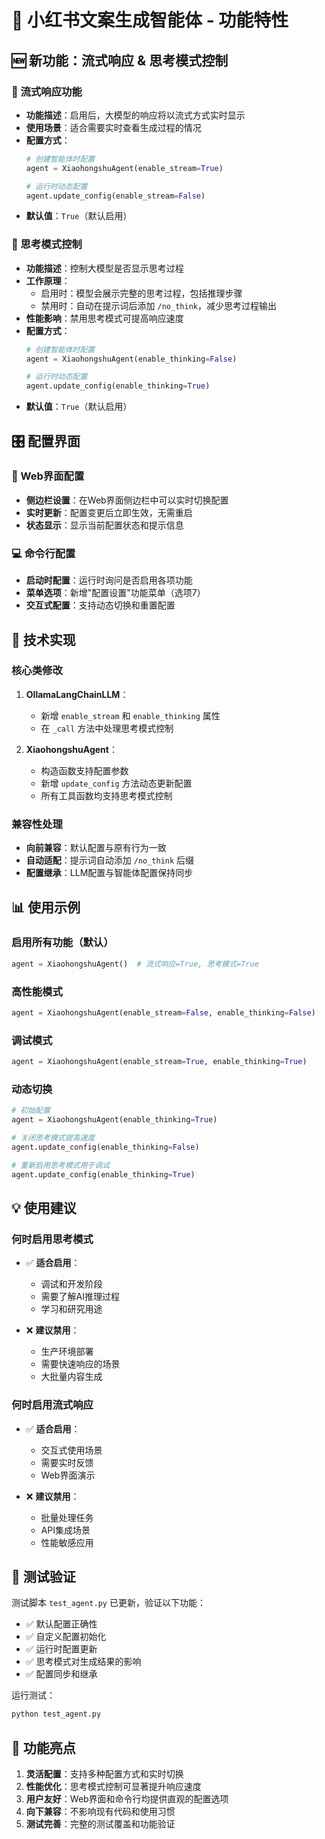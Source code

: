 # 🎯 小红书文案生成智能体 - 功能特性

## 🆕 新功能：流式响应 & 思考模式控制

### 📡 流式响应功能
- **功能描述**：启用后，大模型的响应将以流式方式实时显示
- **使用场景**：适合需要实时查看生成过程的情况
- **配置方式**：
  ```python
  # 创建智能体时配置
  agent = XiaohongshuAgent(enable_stream=True)
  
  # 运行时动态配置
  agent.update_config(enable_stream=False)
  ```
- **默认值**：`True`（默认启用）

### 🧠 思考模式控制
- **功能描述**：控制大模型是否显示思考过程
- **工作原理**：
  - 启用时：模型会展示完整的思考过程，包括推理步骤
  - 禁用时：自动在提示词后添加 `/no_think`，减少思考过程输出
- **性能影响**：禁用思考模式可提高响应速度
- **配置方式**：
  ```python
  # 创建智能体时配置
  agent = XiaohongshuAgent(enable_thinking=False)
  
  # 运行时动态配置
  agent.update_config(enable_thinking=True)
  ```
- **默认值**：`True`（默认启用）

## 🎛️ 配置界面

### 📱 Web界面配置
- **侧边栏设置**：在Web界面侧边栏中可以实时切换配置
- **实时更新**：配置变更后立即生效，无需重启
- **状态显示**：显示当前配置状态和提示信息

### 💻 命令行配置
- **启动时配置**：运行时询问是否启用各项功能
- **菜单选项**：新增"配置设置"功能菜单（选项7）
- **交互式配置**：支持动态切换和重置配置

## 🔧 技术实现

### 核心类修改
1. **OllamaLangChainLLM**：
   - 新增 `enable_stream` 和 `enable_thinking` 属性
   - 在 `_call` 方法中处理思考模式控制

2. **XiaohongshuAgent**：
   - 构造函数支持配置参数
   - 新增 `update_config` 方法动态更新配置
   - 所有工具函数均支持思考模式控制

### 兼容性处理
- **向前兼容**：默认配置与原有行为一致
- **自动适配**：提示词自动添加 `/no_think` 后缀
- **配置继承**：LLM配置与智能体配置保持同步

## 📊 使用示例

### 启用所有功能（默认）
```python
agent = XiaohongshuAgent()  # 流式响应=True, 思考模式=True
```

### 高性能模式
```python
agent = XiaohongshuAgent(enable_stream=False, enable_thinking=False)
```

### 调试模式
```python
agent = XiaohongshuAgent(enable_stream=True, enable_thinking=True)
```

### 动态切换
```python
# 初始配置
agent = XiaohongshuAgent(enable_thinking=True)

# 关闭思考模式提高速度
agent.update_config(enable_thinking=False)

# 重新启用思考模式用于调试
agent.update_config(enable_thinking=True)
```

## 💡 使用建议

### 何时启用思考模式
- ✅ **适合启用**：
  - 调试和开发阶段
  - 需要了解AI推理过程
  - 学习和研究用途

- ❌ **建议禁用**：
  - 生产环境部署
  - 需要快速响应的场景
  - 大批量内容生成

### 何时启用流式响应
- ✅ **适合启用**：
  - 交互式使用场景
  - 需要实时反馈
  - Web界面演示

- ❌ **建议禁用**：
  - 批量处理任务
  - API集成场景
  - 性能敏感应用

## 🧪 测试验证

测试脚本 `test_agent.py` 已更新，验证以下功能：
- ✅ 默认配置正确性
- ✅ 自定义配置初始化
- ✅ 运行时配置更新
- ✅ 思考模式对生成结果的影响
- ✅ 配置同步和继承

运行测试：
```bash
python test_agent.py
```

## 🎉 功能亮点

1. **灵活配置**：支持多种配置方式和实时切换
2. **性能优化**：思考模式控制可显著提升响应速度
3. **用户友好**：Web界面和命令行均提供直观的配置选项
4. **向下兼容**：不影响现有代码和使用习惯
5. **测试完善**：完整的测试覆盖和功能验证 